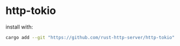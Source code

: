 # http-tokio

install with:

```sh
cargo add --git "https://github.com/rust-http-server/http-tokio"
```